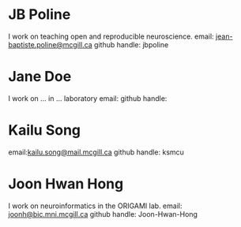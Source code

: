 # JB Poline
I work on teaching open and reproducible neuroscience.
email: jean-baptiste.poline@mcgill.ca
github handle: jbpoline
# Jane Doe
I work on ... in ... laboratory
email: 
github handle: 
# Kailu Song
email:kailu.song@mail.mcgill.ca
github handle: ksmcu
# Joon Hwan Hong
I work on neuroinformatics in the ORIGAMI lab.
email: joonh@bic.mni.mcgill.ca
github handle: Joon-Hwan-Hong
